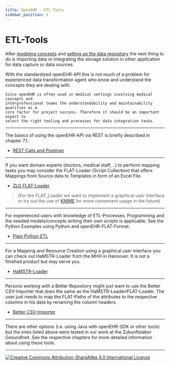 ```yaml
---
title: OpenEHR - ETL-Tools
sidebar_position: 5
---
```


# ETL-Tools

After [modeling concepts](./openehr_details/modelling_and_reviews.md) and [setting up the data repository](./openehr_repository.md) the next thing to do is importing data or integrating the storage solution in other application for data capture or data sources.

With the standardized openEHR-API this is not much of a problem for experienced data transformation agent who know and understand the concepts they are dealing with.

```
Since openEHR is often used in medical settings involving medical concepts and 
interprofessional teams the understandability and maintainability qualifies as a 
core factor for project success. Therefore it should be an important aspect to 
select the right tooling and processes for data integration tasks.
```

---
The basics of using the openEHR-API via REST is briefly described in chapter 7.1.
- [REST Calls and Postman](../etl_tools/rest_calls/rest_calls.md)

---
If you want domain experts (doctors, medical staff, ..) to perform mapping tasks you may consider the FLAT-Loader (Script Collection) that offers Mappings from Source data to Templates in form of an Excel File.  

- [ZLG FLAT-Loader](../etl_tools/flat_loader/flat_loader.md)

> (For the FLAT_Loader we want to implement a graphical user interface or try out the use of [KNIME](https://www.knime.com/getting-started-guide) for more convenient usage in the future)

---
For experienced users with knowledge of ETL-Processes, Programming and the needed models/concepts writing their own scripts is applicable. See the Python Examples using Python and openEHR-FLAT-Format.

- [Plain Python ETL](../etl_tools/plain_python_etl/plain_python_etl.md)

---
For a Mapping and Resource Creation using a graphical user interface you can check out HaMSTR-Loader from the MHH in Hannover. It is not a finished product but may serve you.

- [HaMSTR-Loader](../etl_tools/hamstr_loader.md)

---
Persons working with a Better Repository might just want to use the Better CSV-Importer that does the same as the HaMSTR-Loader/FLAT-Loader. The user just needs to map the FLAT-Paths of the attributes to the respective columns in his data by renaming the column headers.

- [Better CSV-Importer](../etl_tools/better-import.md)

---
There are other options (i.e. using Java with openEHR-SDK or other tools) but the ones listed above were tested in our work at the Zukunftslabor Gesundheit. See the respective chapters for more detailed information about using these tools.

---
[![Creative Commons Attribution-ShareAlike 4.0 International License](https://i.creativecommons.org/l/by-sa/4.0/88x31.png "Creative Commons Attribution-ShareAlike 4.0 International License")](http://creativecommons.org/licenses/by-sa/4.0/)